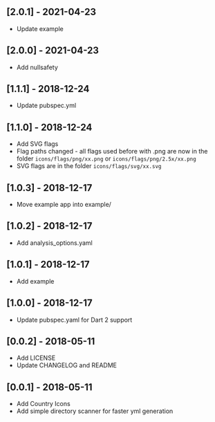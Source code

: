 ## [2.0.1] - 2021-04-23
* Update example

## [2.0.0] - 2021-04-23
* Add nullsafety

## [1.1.1] - 2018-12-24
* Update pubspec.yml

## [1.1.0] - 2018-12-24

* Add SVG flags
* Flag paths changed - all flags used before with .png are now in the folder ``icons/flags/png/xx.png`` or ``icons/flags/png/2.5x/xx.png``
* SVG flags are in the folder ``icons/flags/svg/xx.svg``

## [1.0.3] - 2018-12-17

* Move example app into example/

## [1.0.2] - 2018-12-17

* Add analysis_options.yaml

## [1.0.1] - 2018-12-17

* Add example

## [1.0.0] - 2018-12-17

* Update pubspec.yaml for Dart 2 support

## [0.0.2] - 2018-05-11

* Add LICENSE
* Update CHANGELOG and README

## [0.0.1] - 2018-05-11

* Add Country Icons
* Add simple directory scanner for faster yml generation
